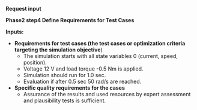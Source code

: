 **Request input**

**Phase2 step4 Define Requirements for Test Cases**

**Inputs:**

* **Requirements for test cases (the test cases or optimization criteria targeting the simulation objective**)
    * The simulation starts with all state variables 0 (current, speed, position).
    * Voltage 12 V and load torque -0.5 Nm is applied.
    * Simulation should run for 1.0 sec.
    * Evaluation if after 0.5 sec 50 rad/s are reached.
* **Specific quality requirements for the cases**
    * Assurance of the results and used resources by expert assessment and plausibility tests is sufficient.